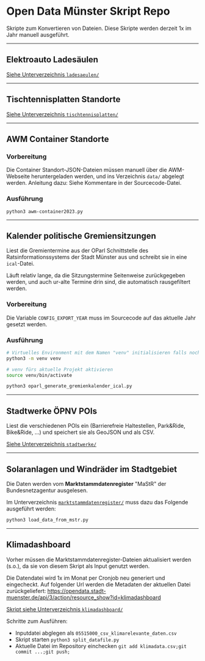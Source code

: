 # Open Data Münster Skript Repo
Skripte zum Konvertieren von Dateien. Diese Skripte werden derzeit 1x im Jahr manuell ausgeführt.

--------------

## Elektroauto Ladesäulen

[Siehe Unterverzeichnis `ladesaeulen/`](ladesaeulen)

--------------

## Tischtennisplatten Standorte

[Siehe Unterverzeichnis `tischtennisplatten/`](tischtennisplatten)

--------------

## AWM Container Standorte

### Vorbereitung
Die Container Standort-JSON-Dateien müssen manuell über die AWM-Webseite heruntergeladen werden, und ins Verzeichnis `data/` abgelegt werden. Anleitung dazu: Siehe Kommentare in der Sourcecode-Datei.

### Ausführung
```
python3 awm-container2023.py
```

--------------

## Kalender politische Gremiensitzungen

Liest die Gremientermine aus der OParl Schnittstelle des Ratsinformationssystems der Stadt Münster aus und schreibt sie in eine `ical`-Datei.

Läuft relativ lange, da die Sitzungstermine Seitenweise zurückgegeben werden, und auch ur-alte Termine drin sind, die automatisch rausgefiltert werden.

### Vorbereitung

Die Variable `CONFIG_EXPORT_YEAR` muss im Sourcecode auf das aktuelle Jahr gesetzt werden.

### Ausführung

```bash
# Virtuelles Environment mit dem Namen "venv" initialisieren falls noch kein venv-Unterverzeichnis da ist:
python3 -m venv venv

# venv fürs aktuelle Projekt aktivieren
source venv/bin/activate

python3 oparl_generate_gremienkalender_ical.py
```

--------------

## Stadtwerke ÖPNV POIs

Liest die verschiedenen POIs ein (Barrierefreie Haltestellen, Park&Ride, Bike&Ride, ...) und speichert sie als GeoJSON und als CSV.

[Siehe Unterverzeichnis `stadtwerke/`](stadtwerke)

--------------

## Solaranlagen und Windräder im Stadtgebiet

Die Daten werden vom **Marktstammdatenregister** "MaStR" der Bundesnetzagentur ausgelesen.

Im Unterverzeichnis [`marktstammdatenregister/`](marktstammdatenregister) muss dazu das Folgende ausgeführt werden:

```bash
python3 load_data_from_mstr.py
```

--------------

## Klimadashboard

Vorher müssen die Marktstammdatenregister-Dateien aktualisiert werden (s.o.), da sie von diesem Skript als Input genutzt werden.

Die Datendatei wird 1x im Monat per Cronjob neu generiert und eingecheckt.
Auf folgender Url werden die Metadaten der aktuellen Datei zurückgeliefert: https://opendata.stadt-muenster.de/api/3/action/resource_show?id=klimadashboard

[Skript siehe Unterverzeichnis `klimadashboard/`](klimadashboard)

Schritte zum Ausführen:
* Inputdatei abglegen als `05515000_csv_klimarelevante_daten.csv`
* Skript starten `python3 split_datafile.py`
* Aktuelle Datei im Repository einchecken `git add klimadata.csv;git commit ...;git push;`
